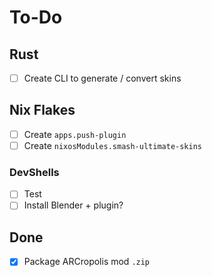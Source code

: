 # To-Do

## Rust

- [ ] Create CLI to generate / convert skins

## Nix Flakes

- [ ] Create `apps.push-plugin`
- [ ] Create `nixosModules.smash-ultimate-skins`

### DevShells

- [ ] Test
- [ ] Install Blender + plugin?

## Done

- [x] Package ARCropolis mod `.zip`

